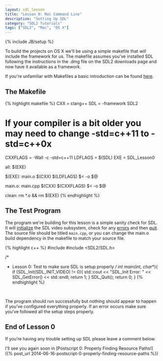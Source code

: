 ```yaml
---
layout: sdl_lesson
title: "Lesson 0: Mac Command Line"
description: "Setting Up SDL"
category: "SDL2 Tutorials"
tags: ["SDL2", "Mac", "OS X"]
---
```

{% include JB/setup %}

To build the projects on OS X we'll be using a simple makefile that will include the framework for us.
The makefile assumes you've installed SDL following the instructions in the .dmg file on the SDL2
downloads page and now have it available as a framework. 

If you're unfamiliar with Makefiles a basic introduction can be found [here](http://mrbook.org/blog/tutorials/make/).

<!--more-->

The Makefile
-
{% highlight makefile %}
CXX = clang++
SDL = -framework SDL2
# If your compiler is a bit older you may need to change -std=c++11 to -std=c++0x
CXXFLAGS = -Wall -c -std=c++11
LDFLAGS = $(SDL)
EXE = SDL_Lesson0

all: $(EXE)

$(EXE): main.o
	$(CXX) $(LDFLAGS) $< -o $@

main.o: main.cpp
	$(CXX) $(CXXFLAGS) $< -o $@

clean:
	rm *.o && rm $(EXE)
{% endhighlight %}
<br />

The Test Program
-
The program we're building for this lesson is a simple sanity check for SDL. It will 
[initialize](https://wiki.libsdl.org/SDL_Init) the SDL video subsystem, check for any
[errors](https://wiki.libsdl.org/SDL_GetError) and then [quit](https://wiki.libsdl.org/SDL_Quit).
The source file should be titled `main.cpp`, or you can change the main.o build dependency
in the makefile to match your source file.

{% highlight c++ %}
#include <iostream>
#include <SDL2/SDL.h>

/*
 * Lesson 0: Test to make sure SDL is setup properly
 */
int main(int, char**){
	if (SDL_Init(SDL_INIT_VIDEO) != 0){
		std::cout << "SDL_Init Error: " << SDL_GetError() << std::endl;
		return 1;
	}
	SDL_Quit();
	return 0;
}
{% endhighlight %}
<br />

The program should run successfully but nothing should appear to happen if you’ve configured everything properly. If an error occurs make sure you’ve followed all the setup steps properly.

End of Lesson 0
-
If you’re having any trouble setting up SDL please leave a comment below.

I'll see you again soon in [Postscript 0: Properly Finding Resource Paths!]({% post_url 2014-06-16-postscript-0-properly-finding-resource-paths %})

